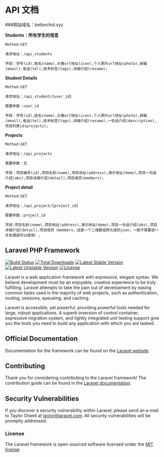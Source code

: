 # API 文档

<!-- create time: 2015-06-01 10:12:28  -->

<!-- This file is created from $MARBOO_HOME/.media/starts/default.md
本文件由 $MARBOO_HOME/.media/starts/default.md 复制而来 -->
###网站域名：bellorchid.xyz

**Students：所有学生的信息**

```
Method:GET

请求地址：/api_students

字段：学号(id),姓名(name),头像url地址(icon),个人照片url地址(photo),邮箱(email),电话(tel),技术标签(tags),详细介绍(resume);
```

**Student Details**

```
Method:GET

请求地址：/api_student/{user_id} 

需要参数：user_id

字段：学号(id),姓名(name),头像url地址(icon),个人照片url地址(photo),邮箱(email),电话(tel),技术标签(tags),详细介绍(resume),一句话介绍(description),项目列表id(projects);

```

**Projects**

```
Method:GET

请求地址：/api_projects

需要参数：无

字段：项目编号(id),项目名称(name),项目地址(address),演示地址(demo),项目一句话介绍(abs),项目详细介绍(detail),项目成员(members);
```

**Project detail**

```
Method:GET

请求地址：/api_project/{project_id}

需要参数：project_id

字段:项目名称(name),项目地址(address),演示地址(demo),项目一句话介绍(abs),项目详细介绍(detail),项目成员（members，这是一个二维数组转化成的json，一般不需要进一步处理就可以使用）;
```
## Laravel PHP Framework

[![Build Status](https://travis-ci.org/laravel/framework.svg)](https://travis-ci.org/laravel/framework)
[![Total Downloads](https://poser.pugx.org/laravel/framework/d/total.svg)](https://packagist.org/packages/laravel/framework)
[![Latest Stable Version](https://poser.pugx.org/laravel/framework/v/stable.svg)](https://packagist.org/packages/laravel/framework)
[![Latest Unstable Version](https://poser.pugx.org/laravel/framework/v/unstable.svg)](https://packagist.org/packages/laravel/framework)
[![License](https://poser.pugx.org/laravel/framework/license.svg)](https://packagist.org/packages/laravel/framework)

Laravel is a web application framework with expressive, elegant syntax. We believe development must be an enjoyable, creative experience to be truly fulfilling. Laravel attempts to take the pain out of development by easing common tasks used in the majority of web projects, such as authentication, routing, sessions, queueing, and caching.

Laravel is accessible, yet powerful, providing powerful tools needed for large, robust applications. A superb inversion of control container, expressive migration system, and tightly integrated unit testing support give you the tools you need to build any application with which you are tasked.

## Official Documentation

Documentation for the framework can be found on the [Laravel website](http://laravel.com/docs).

## Contributing

Thank you for considering contributing to the Laravel framework! The contribution guide can be found in the [Laravel documentation](http://laravel.com/docs/contributions).

## Security Vulnerabilities

If you discover a security vulnerability within Laravel, please send an e-mail to Taylor Otwell at taylor@laravel.com. All security vulnerabilities will be promptly addressed.

### License

The Laravel framework is open-sourced software licensed under the [MIT license](http://opensource.org/licenses/MIT)


